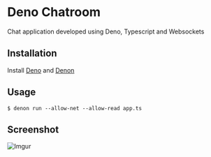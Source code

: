 # Deno Chatroom

Chat application developed using Deno, Typescript and Websockets

## Installation

Install [Deno](https://deno.land/#installation) and [Denon](https://deno.land/x/denon) 

## Usage

```node
$ denon run --allow-net --allow-read app.ts
```

## Screenshot
![Imgur](https://imgur.com/uxU7qjk.png)
